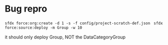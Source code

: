 # Bug repro

`sfdx force:org:create -d 1 -s -f config/project-scratch-def.json `
`sfdx force:source:deploy -m Group -w 10`

it should only deploy Group, NOT the DataCategoryGroup
